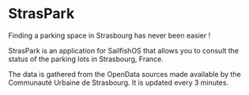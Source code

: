 # StrasPark

Finding a parking space in Strasbourg has never been easier !

StrasPark is an application for SailfishOS that allows you to consult the status of the parking lots in Strasbourg, France.

The data is gathered from the OpenData sources made available by the Communauté Urbaine de Strasbourg. It is updated every 3 minutes.

